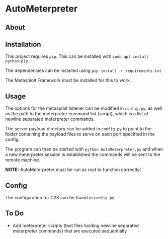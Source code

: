 # AutoMeterpreter

## About

## Installation
This project requires `pip`. This can be installed with
`sudo apt install python-pip`

The dependencies can be installed using
`pip install -r requirements.txt`

The Metasploit Framework must be installed for this to work.

## Usage
The options for the metasploit listener can be modified in `config.py`, as well as the path to the meterpreter command list (script), which is a list of newline separated meterpreter commands.

The server payload directory can be added in `config.py` to point to the folder containing the payload files to serve on each port specified in the config.

The program can then be started with `python AutoMeterpreter.py` and when a new meterpreter session is established the commands will be sent to the remote machine.

**NOTE:** AutoMeterpreter must be run as root to function correctly!

## Config
The configuration for C2S can be found in `config.py`

## To Do
* Add meterpreter scripts (text files holding newline separated meterpreter commands) that are executed sequentially 